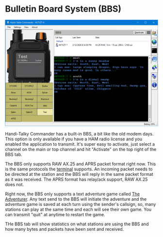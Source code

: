# Bulletin Board System (BBS)

![image](https://github.com/Ylianst/HTCommander/blob/main/docs/images/ht-bbs.png?raw=true)

Handi-Talky Commander has a built-in BBS, a bit like the old modem days. This option is only available if you have a HAM radio license and you enabled the application to transmit. It's super easy to activate, just select a channel on the main or top channel and hit "Activate" on the top right of the BBS tab.

The BBS only supports RAW AX.25 and APRS packet format right now. This is the same protocols the [terminal](https://github.com/Ylianst/HTCommander/blob/main/docs/Terminal.md) supports. An incoming packet needs to be directed at the station and the BBS will reply in the same packet format as it was received. The APRS format has relay/ack support, RAW AX.25 does not.

Right now, the BBS only supports a text adventure game called [The Adventurer](https://github.com/TheTextAdventurer/Adventurer). Any text send to the BBS will initiate the adventure and the adventure game is saved at each turn using the sender's callsign, so, many stations can play at the same time and each will see their own game. You can transmit "quit" at anytime to restart the game.

THe BBS tab will show statistics on what stations are using the BBS and how many bytes and packets have been sent and received.

